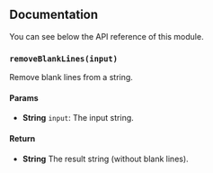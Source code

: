 ## Documentation

You can see below the API reference of this module.

### `removeBlankLines(input)`
Remove blank lines from a string.

#### Params

- **String** `input`: The input string.

#### Return
- **String** The result string (without blank lines).

